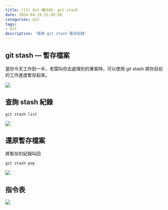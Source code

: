 ```yaml
---
title: (11) Git 練功坊- git stash 
date: 2024-04-19 22:49:58
categories: Git
tags: 
- Git
description: '使用 git stash 暫存紀錄'
---
```


## git stash — 暫存檔案

當你今天工作到一半，老闆叫你去處理別的專案時，可以使用 git stash 將你目前的工作進度暫存起來。

![](https://miro.medium.com/v2/resize:fit:828/format:webp/1*dR1EwTyjcpWa3zSCkIHhHA.png)


## 查詢 stash 紀錄

```
git stash list
```

![](https://miro.medium.com/v2/resize:fit:828/format:webp/1*aGcqx6gQnKstjPROvG1Hog.png)

## 還原暫存檔案

將暫存的紀錄叫回

```
git stash pop
```

![](https://miro.medium.com/v2/resize:fit:828/format:webp/1*2ho6a1nQiEziUW_OSRS8kw.png)

## 指令表

![](https://miro.medium.com/v2/resize:fit:828/format:webp/1*Kz-_yjwjMTzUcLEcC7y5YA.png)


